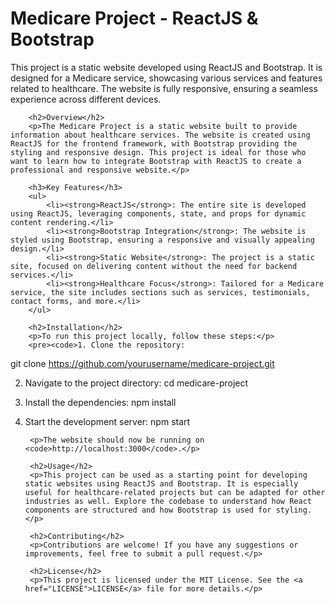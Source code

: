  <div class="container">
        <h1>Medicare Project - ReactJS & Bootstrap</h1>
        <p>This project is a static website developed using ReactJS and Bootstrap. It is designed for a Medicare service,
            showcasing various services and features related to healthcare. The website is fully responsive, ensuring a seamless
            experience across different devices.</p>

        <h2>Overview</h2>
        <p>The Medicare Project is a static website built to provide information about healthcare services. The website is created using ReactJS for the frontend framework, with Bootstrap providing the styling and responsive design. This project is ideal for those who want to learn how to integrate Bootstrap with ReactJS to create a professional and responsive website.</p>

        <h3>Key Features</h3>
        <ul>
            <li><strong>ReactJS</strong>: The entire site is developed using ReactJS, leveraging components, state, and props for dynamic content rendering.</li>
            <li><strong>Bootstrap Integration</strong>: The website is styled using Bootstrap, ensuring a responsive and visually appealing design.</li>
            <li><strong>Static Website</strong>: The project is a static site, focused on delivering content without the need for backend services.</li>
            <li><strong>Healthcare Focus</strong>: Tailored for a Medicare service, the site includes sections such as services, testimonials, contact forms, and more.</li>
        </ul>

        <h2>Installation</h2>
        <p>To run this project locally, follow these steps:</p>
        <pre><code>1. Clone the repository:
git clone https://github.com/yourusername/medicare-project.git

2. Navigate to the project directory:
cd medicare-project

3. Install the dependencies:
npm install

4. Start the development server:
npm start
</code></pre>

        <p>The website should now be running on <code>http://localhost:3000</code>.</p>

        <h2>Usage</h2>
        <p>This project can be used as a starting point for developing static websites using ReactJS and Bootstrap. It is especially useful for healthcare-related projects but can be adapted for other industries as well. Explore the codebase to understand how React components are structured and how Bootstrap is used for styling.</p>

        <h2>Contributing</h2>
        <p>Contributions are welcome! If you have any suggestions or improvements, feel free to submit a pull request.</p>

        <h2>License</h2>
        <p>This project is licensed under the MIT License. See the <a href="LICENSE">LICENSE</a> file for more details.</p>
    </div>
